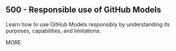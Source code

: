 ## 500 - Responsible use of GitHub Models

Learn how to use GitHub Models responsibly by understanding its purposes, capabilities, and limitations.

MORE
